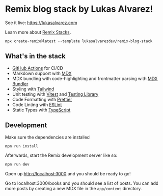 # Remix blog stack by Lukas Alvarez!

See it live: https://lukasalvarez.com

Learn more about [Remix Stacks](https://remix.run/docs/en/main/guides/templates#stacks).

```shellscript
npx create-remix@latest --template lukasalvarezdev/remix-blog-stack
```

## What's in the stack

- [GitHub Actions](https://github.com/features/actions) for CI/CD
- Markdown support with [MDX](https://mdxjs.com/)
- MDX bundling with code-highlighting and frontmatter parsing with
  [MDX Bundler](https://github.com/kentcdodds/mdx-bundler)
- Styling with [Tailwind](https://tailwindcss.com/)
- Unit testing with [Vitest](https://vitest.dev) and
  [Testing Library](https://testing-library.com)
- Code Formatting with [Prettier](https://prettier.io/)
- Code Linting with [ESLint](https://eslint.org/)
- Static Types with [TypeScript](https://typescriptlang.org)

## Development

Make sure the dependencies are installed

```sh
npm run install
```

Afterwards, start the Remix development server like so:

```sh
npm run dev
```

Open up [http://localhost:3000](http://localhost:3000) and you should be ready to go!

Go to localhost:3000/books and you should see a list of posts. You can add more posts by
creating a new MDX file in the `app/content` directory.
